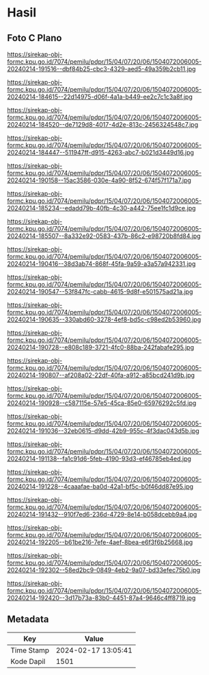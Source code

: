 # Hasil

## Foto C Plano

https://sirekap-obj-formc.kpu.go.id/7074/pemilu/pdpr/15/04/07/20/06/1504072006005-20240214-191516--dbf84b25-cbc3-4329-aed5-49a359b2cb11.jpg

https://sirekap-obj-formc.kpu.go.id/7074/pemilu/pdpr/15/04/07/20/06/1504072006005-20240214-184615--22d14975-d06f-4a1a-b449-ee2c7c1c3a8f.jpg

https://sirekap-obj-formc.kpu.go.id/7074/pemilu/pdpr/15/04/07/20/06/1504072006005-20240214-184520--de7129d8-4017-4d2e-813c-2456324548c7.jpg

https://sirekap-obj-formc.kpu.go.id/7074/pemilu/pdpr/15/04/07/20/06/1504072006005-20240214-184447--511947ff-d915-4263-abc7-b021d3449d16.jpg

https://sirekap-obj-formc.kpu.go.id/7074/pemilu/pdpr/15/04/07/20/06/1504072006005-20240214-190158--15ac3586-030e-4a90-8f52-674f57f171a7.jpg

https://sirekap-obj-formc.kpu.go.id/7074/pemilu/pdpr/15/04/07/20/06/1504072006005-20240214-185234--edadd79b-40fb-4c30-a442-75ee1fc1d9ce.jpg

https://sirekap-obj-formc.kpu.go.id/7074/pemilu/pdpr/15/04/07/20/06/1504072006005-20240214-185507--8a332e92-0583-437b-86c2-e98720b8fd84.jpg

https://sirekap-obj-formc.kpu.go.id/7074/pemilu/pdpr/15/04/07/20/06/1504072006005-20240214-190416--38d3ab74-868f-45fa-9a59-a3a57a942331.jpg

https://sirekap-obj-formc.kpu.go.id/7074/pemilu/pdpr/15/04/07/20/06/1504072006005-20240214-190547--53f847fc-cabb-4615-9d8f-e501575ad21a.jpg

https://sirekap-obj-formc.kpu.go.id/7074/pemilu/pdpr/15/04/07/20/06/1504072006005-20240214-190635--330abd60-3278-4ef8-bd5c-c98ed2b53960.jpg

https://sirekap-obj-formc.kpu.go.id/7074/pemilu/pdpr/15/04/07/20/06/1504072006005-20240214-190728--e808c189-3721-4fc0-88ba-242fabafe295.jpg

https://sirekap-obj-formc.kpu.go.id/7074/pemilu/pdpr/15/04/07/20/06/1504072006005-20240214-190807--af208a02-22df-40fa-a912-a85bcd241d9b.jpg

https://sirekap-obj-formc.kpu.go.id/7074/pemilu/pdpr/15/04/07/20/06/1504072006005-20240214-190928--c587115e-57e5-45ca-85e0-65976292c5fd.jpg

https://sirekap-obj-formc.kpu.go.id/7074/pemilu/pdpr/15/04/07/20/06/1504072006005-20240214-191036--32eb0615-d9dd-42b9-955c-4f3dac043d5b.jpg

https://sirekap-obj-formc.kpu.go.id/7074/pemilu/pdpr/15/04/07/20/06/1504072006005-20240214-191138--fa1c91d6-5feb-4190-93d3-ef46785eb4ed.jpg

https://sirekap-obj-formc.kpu.go.id/7074/pemilu/pdpr/15/04/07/20/06/1504072006005-20240214-191228--4caaafae-ba0d-42a1-bf5c-b0f46dd87e95.jpg

https://sirekap-obj-formc.kpu.go.id/7074/pemilu/pdpr/15/04/07/20/06/1504072006005-20240214-191432--910f7ed6-236d-4729-8e14-b058dcebb9a4.jpg

https://sirekap-obj-formc.kpu.go.id/7074/pemilu/pdpr/15/04/07/20/06/1504072006005-20240214-192205--b61be216-7efe-4aef-8bea-e6f3f6b25668.jpg

https://sirekap-obj-formc.kpu.go.id/7074/pemilu/pdpr/15/04/07/20/06/1504072006005-20240214-192302--58ed2bc9-0849-4eb2-9a07-bd33efec75b0.jpg

https://sirekap-obj-formc.kpu.go.id/7074/pemilu/pdpr/15/04/07/20/06/1504072006005-20240214-192420--3d17b73a-83b0-4451-87a4-9646c4ff8719.jpg


## Metadata

| Key        | Value               |
| ---------- | ------------------- |
| Time Stamp | 2024-02-17 13:05:41 |
| Kode Dapil | 1501                |



